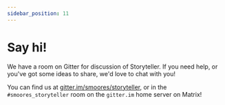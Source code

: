 ```yaml
---
sidebar_position: 11
---
```


# Say hi!

We have a room on Gitter for discussion of Storyteller. If you need help, or
you've got some ideas to share, we'd love to chat with you!

You can find us at
[gitter.im/smoores/storyteller](https://gitter.im/smoores/storyteller), or in
the `#smoores_storyteller` room on the `gitter.im` home server on Matrix!
